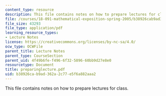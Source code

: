```yaml
---
content_type: resource
description: This file contains notes on how to prepare lectures for class.
file: /courses/18-091-mathematical-exposition-spring-2005/b38926cab9ad362a2c77e5f6a882aaa2_preparinglecture.pdf
file_size: 43293
file_type: application/pdf
learning_resource_types:
- Lecture Notes
license: https://creativecommons.org/licenses/by-nc-sa/4.0/
ocw_type: OCWFile
parent_title: Lecture Notes
parent_type: CourseSection
parent_uid: 4f49b6fe-f496-6f32-5896-60bb9d27e8e0
resourcetype: Document
title: preparinglecture.pdf
uid: b38926ca-b9ad-362a-2c77-e5f6a882aaa2
---
```

This file contains notes on how to prepare lectures for class.